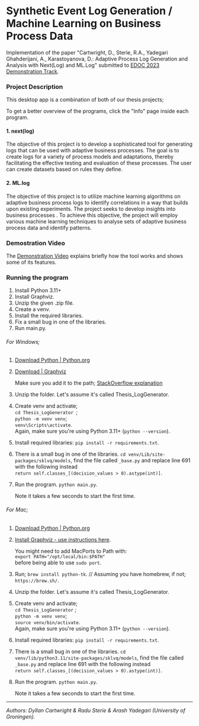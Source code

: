 # Synthetic Event Log Generation / Machine Learning on Business Process Data

Implementation of the paper "Cartwright, D., Sterie, R.A., Yadegari Ghahderijani, A., Karastoyanova, D.: Adaptive Process Log Generation and Analysis with Next(Log) and ML.Log" submitted to [EDOC 2023 Demonstration Track](https://www.rug.nl/research/bernoulli/conf/edoc-2023/call-for-papers/call-for-demonstration?lang=en).

### Project Description

This desktop app is a combination of both of our thesis projects; 

To get a better overview of the programs, click the "Info" page inside each program.

#### 1. next(log)

The objective of this project is to develop a sophisticated tool for generating logs that can be used with adaptive business processes. The goal is to create logs for a variety of process models and adaptations, thereby facilitating the effective testing and evaluation of these processes. The user can create datasets based on rules they define. 

#### 2. ML.log

The objective of this project is to utilize machine learning algorithms on adaptive business process logs to identify correlations in a way that builds upon existing experiments. The project seeks to develop insights into business processes . To achieve this objective, the project will employ various machine learning techniques to analyse sets of adaptive business process data and identify patterns.

### Demostration Video
The [Demonstration Video](https://doi.org/10.6084/m9.figshare.24082083.v1) explains briefly how the tool works and shows some of its features.


### Running the program

1. Install Python 3.11+
2. Install Graphviz.
3. Unzip the given .zip file. 
4. Create a venv.
5. Install the required libraries.
6. Fix a small bug in one of the libraries.
7. Run main.py.

###### For Windows;

1. [Download Python | Python.org](https://www.python.org/downloads/)

2. [Download | Graphviz](https://graphviz.org/download/#windows)
   
   Make sure you add it to the path; [StackOverflow explanation](https://stackoverflow.com/a/44005139/21256109)

3. Unzip the folder. Let's assume it's called Thesis_LogGenerator.

4. Create venv and activate; <br/>
   ```cd Thesis_LogGenerator ```; <br/> 
   ```python -m venv venv```; <br/>
   ```venv\Scripts\activate```. <br/>
    Again, make sure you're using Python 3.11+ (`python --version`).

5. Install required libraries: ```pip install -r requirements.txt```.

6. There is a small bug in one of the libraries. ```cd venv/Lib/site-packages/sklvq/models```, find the file called ```_base.py``` and replace line 691 with the following instead <br/>
```return self.classes_[(decision_values > 0).astype(int)]```. 

7. Run the program. ```python main.py```. 
   
   Note it takes a few seconds to start the first time.



###### For Mac;

1. [Download Python | Python.org](https://www.python.org/downloads/)

2. [Install Graphviz - use instructions here](https://stackoverflow.com/a/75540978/21256109). 
   
   You might need to add MacPorts to Path with:<br/>
   ```export PATH="/opt/local/bin:$PATH"```<br/>
   before being able to use ```sudo port```.

3. Run; ```brew install python-tk```. // Assuming you have homebrew, if not; ```https://brew.sh/```. 

4. Unzip the folder. Let's assume it's called Thesis_LogGenerator.

5. Create venv and activate; <br/>
   `cd Thesis_LogGenerator` ; <br/>
   `python -m venv venv`;  <br/>
   `source venv/bin/activate`. <br/>
   Again, make sure you're using Python 3.11+ (```python --version```).

6. Install required libraries: `pip install -r requirements.txt`.

7. There is a small bug in one of the libraries. `cd venv/lib/python3.11/site-packages/sklvq/models`, find the file called `_base.py` and replace line 691 with the following instead <br/>
 `return self.classes_[(decision_values > 0).astype(int)]`.

8. Run the program. `python main.py`. 
   
   Note it takes a few seconds to start the first time.

---

_Authors: Dyllan Cartwright & Radu Sterie & Arash Yadegari (University of Groningen)._

